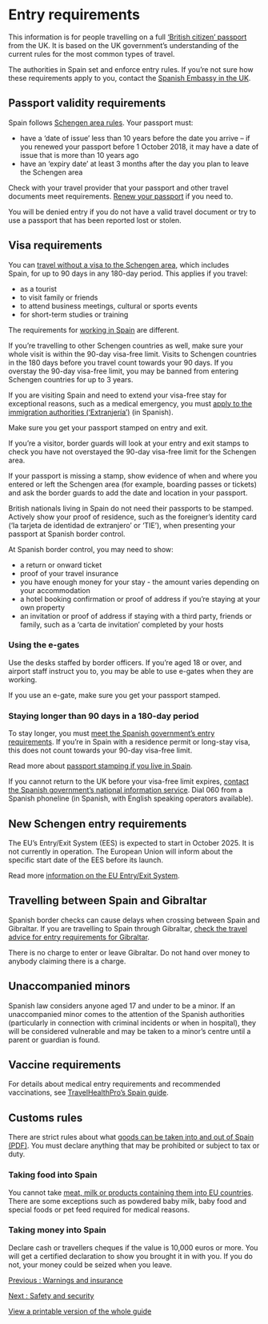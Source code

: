 # Entry requirements

This information is for people travelling on a full [‘British citizen’ passport](https://www.gov.uk/types-of-british-nationality) from the UK. It is based on the UK government’s understanding of the current rules for the most common types of travel.

The authorities in Spain set and enforce entry rules. If you’re not sure how these requirements apply to you, contact the [Spanish Embassy in the UK](https://www.exteriores.gob.es/Embajadas/londres/en/Paginas/index.aspx).

## Passport validity requirements

Spain follows [Schengen area rules](https://europa.eu/youreurope/citizens/travel/entry-exit/non-eu-nationals/index_en.htm). Your passport must:

* have a ‘date of issue’ less than 10 years before the date you arrive – if you renewed your passport before 1 October 2018, it may have a date of issue that is more than 10 years ago
* have an ‘expiry date’ at least 3 months after the day you plan to leave the Schengen area

Check with your travel provider that your passport and other travel documents meet requirements. [Renew your passport](https://www.gov.uk/renew-adult-passport/renew) if you need to.

You will be denied entry if you do not have a valid travel document or try to use a passport that has been reported lost or stolen.

## Visa requirements

You can [travel without a visa to the Schengen area](https://www.gov.uk/travel-to-eu-schengen-area), which includes Spain, for up to 90 days in any 180-day period. This applies if you travel:

* as a tourist
* to visit family or friends
* to attend business meetings, cultural or sports events
* for short-term studies or training

The requirements for [working in Spain](https://www.gov.uk/guidance/travel-to-spain-for-work) are different.

If you’re travelling to other Schengen countries as well, make sure your whole visit is within the 90-day visa-free limit. Visits to Schengen countries in the 180 days before you travel count towards your 90 days. If you overstay the 90-day visa-free limit, you may be banned from entering Schengen countries for up to 3 years.

If you are visiting Spain and need to extend your visa-free stay for exceptional reasons, such as a medical emergency, you must [apply to the immigration authorities (‘Extranjería’)](https://www.inclusion.gob.es/web/migraciones/w/autorizacion-de-residencia-temporal-por-circunstancias-excepcionales-por-razones-humanitarias.-incluye-anexo-de-autorizacion-de-trabajo-hi-39-) (in Spanish).

Make sure you get your passport stamped on entry and exit.

If you’re a visitor, border guards will look at your entry and exit stamps to check you have not overstayed the 90-day visa-free limit for the Schengen area.

If your passport is missing a stamp, show evidence of when and where you entered or left the Schengen area (for example, boarding passes or tickets) and ask the border guards to add the date and location in your passport.

British nationals living in Spain do not need their passports to be stamped. Actively show your proof of residence, such as the foreigner’s identity card (‘la tarjeta de identidad de extranjero’ or ‘TIE’), when presenting your passport at Spanish border control.

At Spanish border control, you may need to show:

* a return or onward ticket
* proof of your travel insurance
* you have enough money for your stay - the amount varies depending on your accommodation
* a hotel booking confirmation or proof of address if you’re staying at your own property
* an invitation or proof of address if staying with a third party, friends or family, such as a ‘carta de invitation’ completed by your hosts

### Using the e-gates

Use the desks staffed by border officers. If you’re aged 18 or over, and airport staff instruct you to, you may be able to use e-gates when they are working.

If you use an e-gate, make sure you get your passport stamped.

### Staying longer than 90 days in a 180-day period

To stay longer, you must [meet the Spanish government’s entry requirements](https://www.exteriores.gob.es/Consulados/londres/en/ServiciosConsulares/Paginas/Consular/Visado-de-trabajo-por-cuenta-ajena.aspx). If you’re in Spain with a residence permit or long-stay visa, this does not count towards your 90-day visa-free limit.

Read more about [passport stamping if you live in Spain](https://www.gov.uk/guidance/living-in-spain#passports-and-travel).

If you cannot return to the UK before your visa-free limit expires, [contact the Spanish government’s national information service](https://sede.administracionespublicas.gob.es/pagina/index/directorio/ayuda_extranjeria/language/en). Dial 060 from a Spanish phoneline (in Spanish, with English speaking operators available).

## New Schengen entry requirements

The EU’s Entry/Exit System (EES) is expected to start in October 2025. It is not currently in operation. The European Union will inform about the specific start date of the EES before its launch.

Read more [information on the EU Entry/Exit System](https://www.gov.uk/guidance/eu-entryexit-system).

## Travelling between Spain and Gibraltar

Spanish border checks can cause delays when crossing between Spain and Gibraltar. If you are travelling to Spain through Gibraltar, [check the travel advice for entry requirements for Gibraltar](https://www.gov.uk/foreign-travel-advice/gibraltar).

There is no charge to enter or leave Gibraltar. Do not hand over money to anybody claiming there is a charge.

## Unaccompanied minors

Spanish law considers anyone aged 17 and under to be a minor. If an unaccompanied minor comes to the attention of the Spanish authorities (particularly in connection with criminal incidents or when in hospital), they will be considered vulnerable and may be taken to a minor’s centre until a parent or guardian is found.

## Vaccine requirements

For details about medical entry requirements and recommended vaccinations, see [TravelHealthPro’s Spain guide](https://travelhealthpro.org.uk/country/203/spain#Vaccine_Recommendations).

## Customs rules

There are strict rules about what [goods can be taken into and out of Spain (PDF)](https://sede.agenciatributaria.gob.es/static_files/Sede/Tema/Viajeros_Desplazados/Viajeros/Brochure_Travellers_arriving_from_non_EU_countries.pdf). You must declare anything that may be prohibited or subject to tax or duty.

### Taking food into Spain

You cannot take [meat, milk or products containing them into EU countries](https://food.ec.europa.eu/animals/animal-products-movements/personal-imports_en). There are some exceptions such as powdered baby milk, baby food and special foods or pet feed required for medical reasons.

### Taking money into Spain

Declare cash or travellers cheques if the value is 10,000 euros or more. You will get a certified declaration to show you brought it in with you. If you do not, your money could be seized when you leave.

[Previous
:
Warnings and insurance](/foreign-travel-advice/spain)

[Next
:
Safety and security](/foreign-travel-advice/spain/safety-and-security)

[View a printable version of the whole guide](/foreign-travel-advice/spain/print)